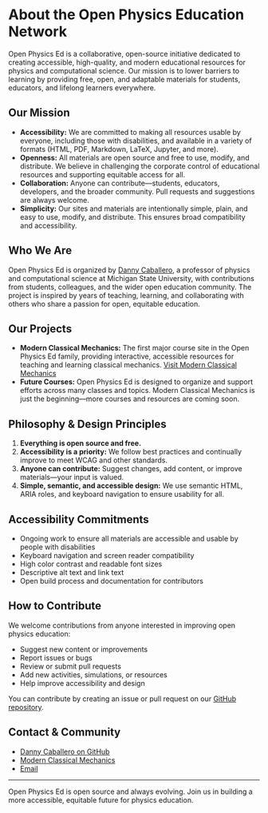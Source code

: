 # About the Open Physics Education Network

Open Physics Ed is a collaborative, open-source initiative dedicated to creating accessible, high-quality, and modern educational resources for physics and computational science. Our mission is to lower barriers to learning by providing free, open, and adaptable materials for students, educators, and lifelong learners everywhere.

## Our Mission
- **Accessibility:** We are committed to making all resources usable by everyone, including those with disabilities, and available in a variety of formats (HTML, PDF, Markdown, LaTeX, Jupyter, and more).
- **Openness:** All materials are open source and free to use, modify, and distribute. We believe in challenging the corporate control of educational resources and supporting equitable access for all.
- **Collaboration:** Anyone can contribute—students, educators, developers, and the broader community. Pull requests and suggestions are always welcome.
- **Simplicity:** Our sites and materials are intentionally simple, plain, and easy to use, modify, and distribute. This ensures broad compatibility and accessibility.

## Who We Are
Open Physics Ed is organized by [Danny Caballero](https://dannycab.github.io/), a professor of physics and computational science at Michigan State University, with contributions from students, colleagues, and the wider open education community. The project is inspired by years of teaching, learning, and collaborating with others who share a passion for open, equitable education.

## Our Projects
- **Modern Classical Mechanics:** The first major course site in the Open Physics Ed family, providing interactive, accessible resources for teaching and learning classical mechanics. [Visit Modern Classical Mechanics](https://dannycaballero.info/modern-classical-mechanics/)
- **Future Courses:** Open Physics Ed is designed to organize and support efforts across many classes and topics. Modern Classical Mechanics is just the beginning—more courses and resources are coming soon.

## Philosophy & Design Principles
1. **Everything is open source and free.**
2. **Accessibility is a priority:** We follow best practices and continually improve to meet WCAG and other standards.
3. **Anyone can contribute:** Suggest changes, add content, or improve materials—your input is valued.
4. **Simple, semantic, and accessible design:** We use semantic HTML, ARIA roles, and keyboard navigation to ensure usability for all.

## Accessibility Commitments
- Ongoing work to ensure all materials are accessible and usable by people with disabilities
- Keyboard navigation and screen reader compatibility
- High color contrast and readable font sizes
- Descriptive alt text and link text
- Open build process and documentation for contributors

## How to Contribute
We welcome contributions from anyone interested in improving open physics education:
- Suggest new content or improvements
- Report issues or bugs
- Review or submit pull requests
- Add new activities, simulations, or resources
- Help improve accessibility and design

You can contribute by creating an issue or pull request on our [GitHub repository](https://github.com/open-physics-ed/open-physics-ed-org.github.io).

## Contact & Community
- [Danny Caballero on GitHub](https://github.com/dannycab)
- [Modern Classical Mechanics](https://dannycaballero.info/modern-classical-mechanics/)
- [Email](mailto:danny@hellmo.space)

---

Open Physics Ed is open source and always evolving. Join us in building a more accessible, equitable future for physics education.